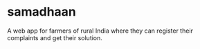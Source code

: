 # samadhaan
A web app for farmers of rural India where they can register their complaints and get their solution.

